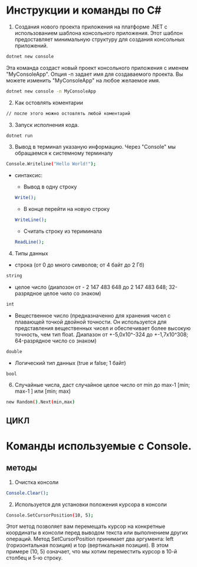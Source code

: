 # Инструкции и команды по C#

1. Создания нового проекта приложения на платформе .NET с использованием шаблона консольного приложения. Этот шаблон предоставляет минимальную структуру для создания консольных приложений.
```sh
dotnet new console 
```
Эта команда создаст новый проект консольного приложения с именем "MyConsoleApp". Опция -n задает имя для создаваемого проекта. Вы можете изменить "MyConsoleApp" на любое желаемое имя.
```sh
dotnet new console -n MyConsoleApp
```

2. Как остовлять коментарии 
```sh
// после этого можно остовлять любой коментарий
```
3. Запуск исполнения кода. 
```sh
dotnet run
```

3. Вывод в терминал указаную информацию. Через "Console" мы обращаемся к системному терминалу
```sh
Console.Writeline("Hello World!");
```
- синтаксис:
    
    - Вывод в одну строку
    ```sh
    Write();
    ```
    - В конце перейти на новую строку
    ```sh
    WriteLine();
    ```
    - Считать строку из териминала
    ```sh
    ReadLine();
    ```

4. Типы данных
- строка (от 0 до много символов; от 4 байт до 2 Гб)
```sh
string
```
- целое число (диапозон от - 2 147 483 648 до 2 147 483 648; 32-разрядное целое чило со знаком)
```sh
int
```
- Вещественное число (предназначенно для хранения чисел с плавающей точкой двойной точности. Он используется для представления вещественных чисел и обеспечивает более высокую точность, чем тип float. Диапазон от +-5,0x10^-324 до +-1,7x10^308; 64-разрядное число со знаком)
```sh
double
```
- Логический тип данных (true и false; 1 байт)
```sh
bool
```

6. Случайные числа, даст случайное целое число от  min до max-1 [min; max-1
] или [min; max)
```sh
new Random().Next(min,max)
```

## ЦИКЛ ##


# Команды используемые с Console. #
## методы ##

1. Очистка консоли
```sh
Console.Clear();
```

2. Используется для установки положения курсора в консоли
```sh
Console.SetCursorPosition(10, 5);
```
Этот метод позволяет вам перемещать курсор на конкретные координаты в консоли перед выводом текста или выполнением других операций.
Метод SetCursorPosition принимает два аргумента: left (горизонтальная позиция) и top (вертикальная позиция). В этом примере (10, 5) означает, что мы хотим переместить курсор в 10-й столбец и 5-ю строку.

